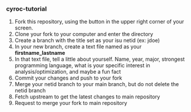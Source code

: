 ### cyroc-tutorial

1. Fork this repository, using the button in the upper right corner of your screen.
2. Clone your fork to your computer and enter the directory
3. Create a branch with the title set as your isu netid (ex: jdoe)
5. In your new branch, create a text file named as your **firstname_lastname**
6. In that text file, tell a little about yourself. Name, year, major, strongest programming language, what is your specific interest in analysis/optimization, and maybe a fun fact
7. Commit your changes and push to your fork
8. Merge your netid branch to your main branch, but do not delete the netid branch
9. Fetch upstream to get the latest changes to main repository
10. Request to merge your fork to main repository
